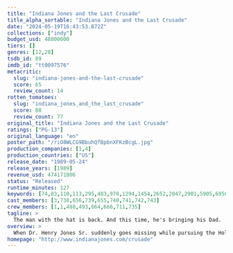 ```yaml
---
title: "Indiana Jones and the Last Crusade"
title_alpha_sortable: "Indiana Jones and the Last Crusade"
date: "2024-05-19T16:43:53.872Z"
collections: ["indy"]
budget_usd: 48000000
tiers: []
genres: [12,28]
tsdb_id: 89
imdb_id: "tt0097576"
metacritic:
  slug: "indiana-jones-and-the-last-crusade"
  score: 65
  review_count: 14
rotten_tomatoes:
  slug: "indiana_jones_and_the_last_crusade"
  score: 88
  review_count: 77
original_title: "Indiana Jones and the Last Crusade"
ratings: ["PG-13"]
original_language: "en"
poster_path: "/riO8WLCG9BbuhQfBpbnXFKzBcgL.jpg"
production_companies: [1,4]
production_countries: ["US"]
release_date: "1989-05-24"
release_years: [1989]
revenue_usd: 474171806
status: "Released"
runtime_minutes: 127
keywords: [74,83,110,113,295,483,970,1294,1454,2652,2847,2901,5905,6956,10685,11117,14656,18034,41586,175428,184134,214548,240119]
cast_members: [3,738,656,739,655,740,741,742,743]
crew_members: [1,1,488,493,664,666,711,735]
tagline: >
  The man with the hat is back. And this time, he's bringing his Dad.
overview: >
  When Dr. Henry Jones Sr. suddenly goes missing while pursuing the Holy Grail, eminent archaeologist Indiana must team up with Marcus Brody, Sallah and Elsa Schneider to follow in his father's footsteps and stop the Nazis from recovering the power of eternal life.
homepage: "http://www.indianajones.com/crusade"
---
```

